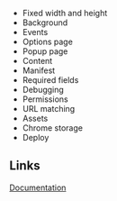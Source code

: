 - Fixed width and height
- Background
- Events
- Options page
- Popup page
- Content
- Manifest
- Required fields
- Debugging
- Permissions
- URL matching
- Assets
- Chrome storage
- Deploy


## Links

[Documentation](https://developer.chrome.com/extensions)
